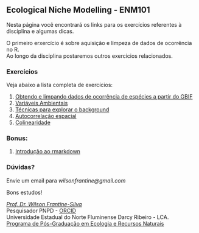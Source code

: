 ## Ecological Niche Modelling - ENM101

Nesta página você encontrará os links para os exercícios referentes à disciplina e algumas dicas.

O primeiro erxercício é sobre aquisição e limpeza de dados de ocorrência no R. <br /> 
Ao longo da disciplina postaremos outros exercícios relacionados.

### Exercícios

Veja abaixo a lista completa de exercícios:

1. [Obtendo e limpando dados de ocorrência de espécies a partir do GBIF](https://wilsonfrantine.github.io/ENM101/ex1)
2. [Variáveis Ambientais](https://wilsonfrantine.github.io/ENM101/ex2.html) 
3. [Técnicas para explorar o background](https://wilsonfrantine.github.io/ENM101/ex3.html)
4. [Autocorrelação espacial](https://wilsonfrantine.github.io/ENM101/ex4.html)
5. [Colinearidade](https://wilsonfrantine.github.io/ENM101/ex4.html)

### Bonus:
1. [Introdução ao rmarkdown](https://wilsonfrantine.github.io/ENM101/md/intro-rmd.html)

### Dúvidas?

Envie um email para _wilsonfrantine@gmail.com_

Bons estudos! <br />

[*Prof. Dr. Wilson Frantine-Silva*](https://www.researchgate.net/profile/Wilson-Frantine-Silva) <br />
Pesquisador PNPD - [ORCID](https://orcid.org/0000-0002-4293-0471) <br />
Universidade Estadual do Norte Fluminense Darcy Ribeiro - LCA.<br />
[Programa de Pós-Graduação em Ecologia e Recursos Naturais](https://uenf.br/posgraduacao/ecologia-recursosnaturais/)
